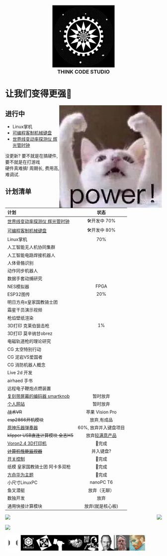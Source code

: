 <h3 align="center">
  <img alt="head logo" src="./logo_1.png" width="200"/><br/>
  THINK CODE STUDIO
</h3>



# 让我们变得更强💪  
 
<img alt="power cat" src="./power.jpg" align="right"/>

## 进行中

* Linux掌机
* [可编程客制机械键盘](https://github.com/ThinkCodeStudio/DIYkeyboard)
* [世界线变动率探测仪 辉光管时钟](https://github.com/ThinkCodeStudio/DivergenceMeter)

没更新? 要不就是在搞硬件, 要不就是在打游戏  
硬件真难搞! 周期长, 费用高, 难调试.

## 计划清单

| 计划                            |     状态     | 
| :------------------------------ | :---------:  |
|[世界线变动率探测仪 辉光管时钟](https://github.com/ThinkCodeStudio/DivergenceMeter)|🛠开发中 70%|
|[可编程客制机械键盘](https://github.com/ThinkCodeStudio/DIYkeyboard)|🛠开发中 80%|
|Linux掌机                         |     70%      |
|人工智能无人机协同集群            |              |
|人工智能电路焊接机器人            |              |
|人体骨骼识别                      |              |
| 动作同步机器人                   |              |
| 数据手套动捕研究                 |              |
|NES模拟器                         |     FPGA     |
|ESP32图传                         |       20%    |
|明日方舟x皇家国教骑士团           |              |
|霜星干员演示视频                  |              |
|枪焰壁纸渲染                      |              |
|3D打印 克莱伯狙击枪               |      1%      |
|3D打印 莫辛纳甘obrez              |              |
|电磁轨道枪的理论研究              |              |
|CG 太空特别行动                   |              |
|CG 泥岩VS爱国者                   |              |
|CG 消防机器人概念                 |              | 
|Live 2d 开发                      |              |
|airhaed 手书                      |              |
|远程电子鞭炮点燃装置               |              |
|[复刻带屏幕的编码器 smartknob](https://github.com/ThinkCodeStudio/smartknob)|暂时放弃|
|[个人网站](https://github.com/ThinkCodeStudio/blog)|暂时放弃|
| ~~战术VR~~|苹果 Vision Pro|
|~~esp2866开机模块~~|放弃,有成品|
|[原神乐器弹奏器](https://github.com/ThinkCodeStudio/GenshinPlayer)|60%, 放弃并入键盘项目|
|~~klipper USB直连计算模块 全志H5~~|放弃[较满意产品](https://www.bilibili.com/video/BV1D94y1D7Es)|  
|[Voron2.4 3D打印机](https://github.com/ThinkCodeStudio/my_voron2.4_3dPrinter)|🎉完成|  
|~~[计算机性能监视器](https://github.com/ThinkCodeStudio/PCresource)~~|并入键盘?|   
|[开关控制](https://github.com/ThinkCodeStudio/esp-01s_control_servo)|🎉完成| 
|纸模 皇家国教骑士团 阿卡多双枪|🎉完成|
|[方舟华为主题](https://www.bilibili.com/video/BV1hP4y1t7Sn)|🎉完成|
|小尺寸LinuxPC                     |    nanoPC T6  |
|鱼叉潜艇                          |   放弃（无聊）|
|数独开发                          | 放弃       |
|通用快接计算模块                  |放弃(就是核心板)|

<p>
 <img  src="https://github-readme-stats.vercel.app/api/top-langs/?username=ThinkCodeStudio&layout=compact&theme=midnight-purple" align="right"/>
 <img  src="https://github-readme-stats.vercel.app/api?username=ThinkCodeStudio&theme=midnight-purple" width="415"/>
</p>

![](https://activity-graph.herokuapp.com/graph?username=ThinkCodeStudio&theme=react-dark)

<p>
  <img alt="一代" src="./logo_0.png" align="left" width="50" high="50"/>
  <img alt="二代" src="./logo_6.png" align="left" width="50" high="50"/>
  <img alt="音乐" src="./logo_2.png" align="left" width="50" high="50"/>
  <img alt="制造" src="./logo_3.png" align="left" width="50" high="50"/>
  <img alt="媒体" src="./logo_4.png" align="left" width="50" high="50"/>
  <img alt="战车" src="./logo_5.png" align="left" width="50" high="50"/>
<p>

<p>
  <img alt="设计" src="./Steve_Jobs.jpg" align="left" width="50" high="50"/>
  <img alt="技术" src="./linus.png" align="left" width="50" high="50"/>
  <img alt="艺术" src="./van_Gogh.jpg" align="left" width="50" high="50"/>
<p>

 <!--
只要我愿意, 那我就可以
文明其精神, 野蛮其体魄
我们的征途是星辰大海
人类是最弱小的物种, 没有强悍的肉体, 没有致命的毒液, 但凭借智慧与谋略成为了地球的顶级掠食者.
我的青春不会结束, 它还在燃烧, 它还没有到达最热最燃的时刻.
科学就是魔法
理想主义者改变世界
有条件要上, 没有条件创造条件也要上
实验是检验真理的唯一途径
把自己能控制的事做到极致
一切不是客观上的不可能都是借口
自己的理想要自己去实现
那么, 游戏开始吧
!-->
